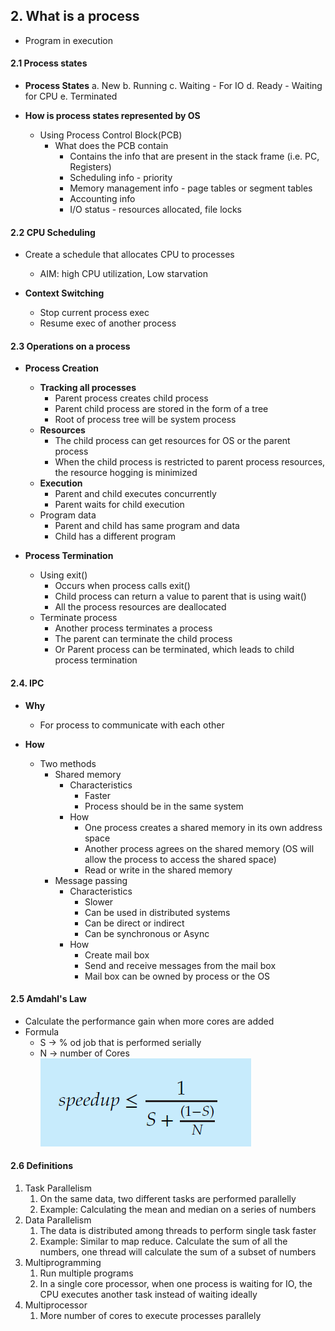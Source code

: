 
## 2. What is a process
- Program in execution

#### 2.1 Process states

- **Process States**
	a. New
	b. Running
	c. Waiting - For IO
	d. Ready - Waiting for CPU
	e. Terminated

- **How is process states represented by OS**
	- Using Process Control Block(PCB)
		- What does the PCB contain
			- Contains the info that are present in the stack frame (i.e. PC, Registers)
			- Scheduling info - priority
			- Memory management info - page tables or segment tables
			- Accounting info
			- I/O status - resources allocated, file locks

#### 2.2 CPU Scheduling 

- Create a schedule that allocates CPU to processes
	- AIM: high CPU utilization, Low starvation

- **Context Switching**
	- Stop current process exec
	- Resume exec of another process 

#### 2.3 Operations on a process

- **Process Creation**
	- **Tracking all processes**
		- Parent process creates child process
		- Parent child process are stored in the form of a tree
		- Root of process tree will be system process
	- **Resources**
		- The child process can get resources for OS or the parent process
		- When the child process is restricted to parent process resources, the resource hogging is minimized
	- **Execution**
		- Parent and child executes concurrently
		- Parent waits for child execution
	- Program data
		- Parent and child has same program and data
		- Child has a different program

- **Process Termination**
	- Using exit()
		- Occurs when process calls exit()
		- Child process can return a value to parent that is using wait()
		- All the process resources are deallocated
	- Terminate process
		- Another process terminates a process
		- The parent can terminate the child process
		- Or Parent process can be terminated, which leads to child process termination

#### 2.4. IPC

- **Why**
	- For process to communicate with each other

- **How**
	- Two methods
		- Shared memory
			- Characteristics
				- Faster
				- Process should be in the same system
			- How
				- One process creates a shared memory in its own address space
				- Another process agrees on the shared memory (OS will allow the process to access the shared space) 
				- Read or write in the shared memory
		- Message passing
			- Characteristics
				- Slower
				- Can be used in distributed systems
				- Can be direct or indirect
				- Can be synchronous or Async
			- How
				- Create mail box
				- Send and receive messages from the mail box
				- Mail box can be owned by process or the OS

#### 2.5 Amdahl's Law
- Calculate the performance gain when more cores are added 
- Formula
	- S -> % od job that is performed serially
	- N -> number of Cores
![](./Attachments/Images/amdahl_law.png)


#### 2.6 Definitions
1. Task Parallelism
	1. On the same data, two different tasks are performed parallelly
	2. Example: Calculating the mean and median on a series of numbers
2. Data Parallelism
	1. The data is distributed among threads to perform single task faster
	2. Example: Similar to map reduce. Calculate the sum of all the numbers, one thread will calculate the sum of a subset of numbers
3. Multiprogramming
	1. Run multiple programs
	2. In a single core processor, when one process is waiting for IO, the CPU executes another task instead of waiting ideally
4. Multiprocessor
	1. More number of cores to execute processes parallely
